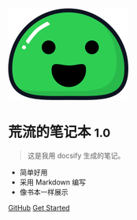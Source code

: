![logo](resources/icon.svg)

# 荒流的笔记本 <small>1.0</small>

> 这是我用 docsify 生成的笔记。

-   简单好用
-   采用 Markdown 编写
-   像书本一样展示

<!-- [Blog](www.chua-n.com) -->
[GitHub](https://github.com/chua-n/notebooks/)
[Get Started](/README.md)
